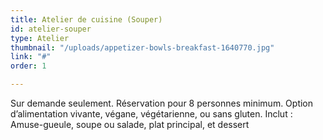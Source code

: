 ```yaml
---
title: Atelier de cuisine (Souper)
id: atelier-souper
type: Atelier
thumbnail: "/uploads/appetizer-bowls-breakfast-1640770.jpg"
link: "#"
order: 1

---
```

Sur demande seulement. Réservation pour 8 personnes minimum. Option d’alimentation vivante, végane, végétarienne, ou sans gluten. Inclut : Amuse-gueule, soupe ou salade, plat principal, et dessert